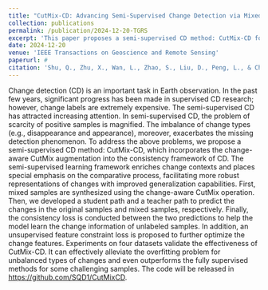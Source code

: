 ```yaml
---
title: "CutMix-CD: Advancing Semi-Supervised Change Detection via Mixed Sample Consistency"
collection: publications
permalink: /publication/2024-12-20-TGRS
excerpt: 'This paper proposes a semi-supervised CD method: CutMix-CD for change detection.'
date: 2024-12-20
venue: 'IEEE Transactions on Geoscience and Remote Sensing'
paperurl: # 
citation: 'Shu, Q., Zhu, X., Wan, L., Zhao, S., Liu, D., Peng, L., & Chen, X. (2024). CutMix-CD: Advancing Semi-Supervised Change Detection via Mixed Sample Consistency. IEEE Transactions on Geoscience and Remote Sensing.'
---
```


Change detection (CD) is an important task in Earth observation. In the past few years, significant progress has been made in supervised CD research; however, change labels are extremely expensive. The semi-supervised CD has attracted increasing attention. In semi-supervised CD, the problem of scarcity of positive samples is magnified. The imbalance of change types (e.g., disappearance and appearance), moreover, exacerbates the missing detection phenomenon. To address the above problems, we propose a semi-supervised CD method: CutMix-CD, which incorporates the change-aware CutMix augmentation into the consistency framework of CD. The semi-supervised learning framework enriches change contexts and places special emphasis on the comparative process, facilitating more robust representations of changes with improved generalization capabilities. First, mixed samples are synthesized using the change-aware CutMix operation. Then, we developed a student path and a teacher path to predict the changes in the original samples and mixed samples, respectively. Finally, the consistency loss is conducted between the two predictions to help the model learn the change information of unlabeled samples. In addition, an unsupervised feature constraint loss is proposed to further optimize the change features. Experiments on four datasets validate the effectiveness of CutMix-CD. It can effectively alleviate the overfitting problem for unbalanced types of changes and even outperforms the fully supervised methods for some challenging samples. The code will be released in https://github.com/SQD1/CutMixCD.
